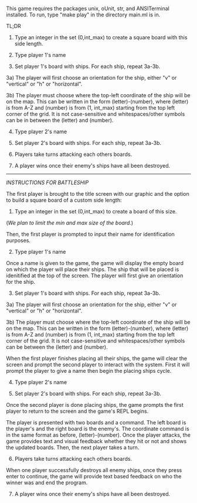 This game requires the packages unix, oUnit, str, and ANSITerminal installed.
To run, type "make play" in the directory main.ml is in.

TL;DR

1) Type an integer in the set (0,int_max) to create a square board with this side length.

2) Type player 1's name

3) Set player 1's board with ships. For each ship, repeat 3a-3b.

3a) The player will first choose an orientation for the ship, either "v" or "vertical" or "h" or "horizontal".

3b) The player must choose where the top-left coordinate of the ship will be on the map. This can be written in the form (letter)-(number), where (letter) is from A-Z and (number) is from (1, int_max) starting from the top left corner of the grid. It is not case-sensitive and whitespaces/other symbols can be in between the (letter) and (number).

4) Type player 2's name

5) Set player 2's board with ships. For each ship, repeat 3a-3b.

6) Players take turns attacking each others boards.

7) A player wins once their enemy's ships have all been destroyed.

-----------------------------------------------------------------------------

*INSTRUCTIONS FOR BATTLESHIP*

The first player is brought to the title screen with our graphic and the option to build a square board of a custom side length:

1) Type an integer in the set (0,int_max) to create a board of this size.

(*We plan to limit the min and max size of the board.*)

Then, the first player is prompted to input their name for identification purposes.

2) Type player 1's name

Once a name is given to the game, the game will display the empty board on which the player will place their ships. The ship that will be placed is idenitified at the top of the screen. The player will first give an orientation for the ship.

3) Set player 1's board with ships. For each ship, repeat 3a-3b.

3a) The player will first choose an orientation for the ship, either "v" or "vertical" or "h" or "horizontal".

3b) The player must choose where the top-left coordinate of the ship will be on the map. This can be written in the form (letter)-(number), where (letter) is from A-Z and (number) is from (1, int_max) starting from the top left corner of the grid. It is not case-sensitive and whitespaces/other symbols can be between the (letter) and (number).

When the first player finishes placing all their ships, the game will clear the screen and prompt the second player to interact with the system. First it will prompt the player to give a name then begin the placing ships cycle.

4) Type player 2's name

5) Set player 2's board with ships. For each ship, repeat 3a-3b.

Once the second player is done placing ships, the game prompts the first player to return to the screen and the game's REPL begins.


The player is presented with two boards and a command. The left board is the player's and the right board is the enemy's. The coordinate command is in the same format as before, (letter)-(number). Once the player attacks, the game provides text and visual feedback whether they hit or not and shows the updated boards. Then, the next player takes a turn.

6) Players take turns attacking each others boards.

When one player successfully destroys all enemy ships, once they press enter to continue, the game will provide text based feedback on who the winner was and end the program. 

7) A player wins once their enemy's ships have all been destroyed.